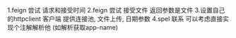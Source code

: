 1.feign 尝试 请求和接受时间
2.feign 尝试 接受文件 返回参数是文件
3.设置自己的httpclient 客户端  提供连接池, 文件上传, 日期参数
4.spel 联系  可以考虑直接实现个注解解析他 (如解析获取app-name)
